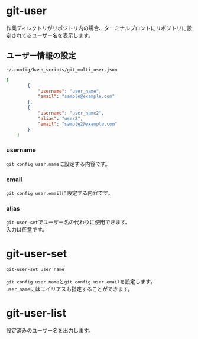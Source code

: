 # git-user
作業ディレクトリがリポジトリ内の場合、ターミナルプロントにリポジトリに設定されてるユーザー名を表示します。  

## ユーザー情報の設定
`~/.config/bash_scripts/git_multi_user.json`
```json
[
	    {
	        "username": "user_name",
	        "email": "sample@example.com"
	    },
	    {
		    "username": "user_name2",
			"alias": "user2",
	        "email": "sample2@example.com"
	    }
	]
```

### username
`git config user.name`に設定する内容です。  

### email
`git config user.email`に設定する内容です。  

### alias
`git-user-set`でユーザー名の代わりに使用できます。  
入力は任意です。

# git-user-set
```bash
git-user-set user_name
```
`git config user.name`と`git config user.email`を設定します。  
`user_name`にはエイリアスも指定することができます。  

# git-user-list
設定済みのユーザー名を出力します。  


